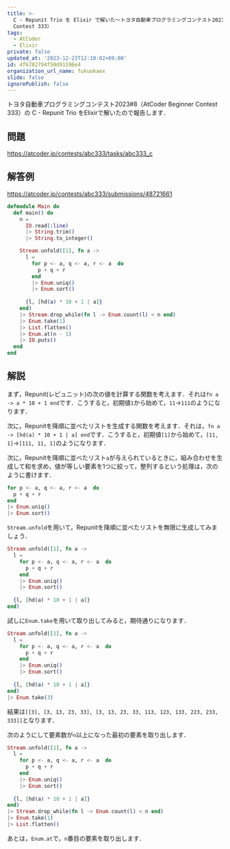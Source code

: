 ```yaml
---
title: >-
  C - Repunit Trio を Elixir で解いた〜トヨタ自動車プログラミングコンテスト2023#8（AtCoder Beginner
  Contest 333）
tags:
  - AtCoder
  - Elixir
private: false
updated_at: '2023-12-23T12:10:02+09:00'
id: 4f6782794f50d91196e4
organization_url_name: fukuokaex
slide: false
ignorePublish: false
---
```

トヨタ自動車プログラミングコンテスト2023#8（AtCoder Beginner Contest 333）の C - Repunit Trio をElixirで解いたので報告します．

## 問題

https://atcoder.jp/contests/abc333/tasks/abc333_c

## 解答例

https://atcoder.jp/contests/abc333/submissions/48721661

```elixir
defmodule Main do
  def main() do
    n =
      IO.read(:line)
      |> String.trim()
      |> String.to_integer()

    Stream.unfold([1], fn a ->
      l =
        for p <- a, q <- a, r <- a  do
          p + q + r
        end
        |> Enum.uniq()
        |> Enum.sort()
     
      {l, [hd(a) * 10 + 1 | a]}
    end)
    |> Stream.drop_while(fn l -> Enum.count(l) < n end)
    |> Enum.take(1)
    |> List.flatten()
    |> Enum.at(n - 1)
    |> IO.puts()
  end
end
```

## 解説

まず，Repunit(レピュニット)の次の値を計算する関数を考えます．それは`fn a -> a * 10 + 1 end`です．こうすると，初期値`1`から始めて，`11`→`111`のようになります．

次に，Repunitを降順に並べたリストを生成する関数を考えます．それは，`fn a -> [hd(a) * 10 + 1 | a] end`です．こうすると，初期値`[1]`から始めて，`[11, 1]`→`[111, 11, 1]`のようになります．

次に，Repunitを降順に並べたリスト`a`が与えられているときに，組み合わせを生成して和を求め，値が等しい要素を1つに絞って，整列するという処理は，次のように書けます．

```elixir
for p <- a, q <- a, r <- a  do
  p + q + r
end
|> Enum.uniq()
|> Enum.sort()
```

`Stream.unfold`を用いて，Repunitを降順に並べたリストを無限に生成してみましょう．

```elixir
Stream.unfold([1], fn a ->
  l =
    for p <- a, q <- a, r <- a  do
      p + q + r
    end
    |> Enum.uniq()
    |> Enum.sort()
     
  {l, [hd(a) * 10 + 1 | a]}
end)
```

試しに`Enum.take`を用いて取り出してみると，期待通りになります．

```elixir
Stream.unfold([1], fn a ->
  l =
    for p <- a, q <- a, r <- a  do
      p + q + r
    end
    |> Enum.uniq()
    |> Enum.sort()
     
  {l, [hd(a) * 10 + 1 | a]}
end)
|> Enum.take(3)
```

結果は`[[3], [3, 13, 23, 33], [3, 13, 23, 33, 113, 123, 133, 223, 233, 333]]`となります．

次のようにして要素数が`n`以上になった最初の要素を取り出します．

```elixir
Stream.unfold([1], fn a ->
  l =
    for p <- a, q <- a, r <- a  do
      p + q + r
    end
    |> Enum.uniq()
    |> Enum.sort()
     
  {l, [hd(a) * 10 + 1 | a]}
end)
|> Stream.drop_while(fn l -> Enum.count(l) < n end)
|> Enum.take(1)
|> List.flatten()
```

あとは，`Enum.at`で，`n`番目の要素を取り出します．

